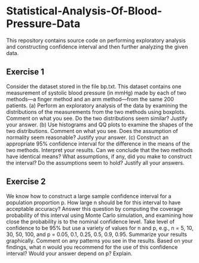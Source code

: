 # Statistical-Analysis-Of-Blood-Pressure-Data
This repository contains source code on performing exploratory analysis and constructing confidence interval and then further analyzing the given data.

## Exercise 1 
Consider the dataset stored in the file bp.txt. This dataset contains one measurement of
systolic blood pressure (in mmHg) made by each of two methods—a finger method and
an arm method—from the same 200 patients.
(a) Perform an exploratory analysis of the data by examining the distributions of the
measurements from the two methods using boxplots. Comment on what you see. Do
the two distributions seem similar? Justify your answer.
(b) Use histograms and QQ plots to examine the shapes of the two distributions.
Comment on what you see. Does the assumption of normality seem reasonable?
Justify your answer.
(c) Construct an appropriate 95% confidence interval for the difference in the means of
the two methods. Interpret your results. Can we conclude that the two methods have
identical means? What assumptions, if any, did you make to construct the interval?
Do the assumptions seem to hold? Justify all your answers.

## Exercise 2 
We know how to construct a large sample confidence interval for a population proportion
p. How large n should be for this interval to have acceptable accuracy? Answer this
question by computing the coverage probability of this interval using Monte Carlo
simulation, and examining how close the probability is to the nominal confidence level.
Take level of confidence to be 95% but use a variety of values for n and p, e.g., n = 5, 10,
30, 50, 100, and p = 0.05, 0.1, 0.25, 0.5, 0.9, 0.95. Summarize your results graphically.
Comment on any patterns you see in the results. Based on your findings, what n would
you recommend for the use of this confidence interval? Would your answer depend on p?
Explain.
